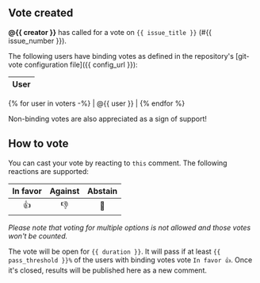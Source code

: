 ## Vote created

**@{{ creator }}** has called for a vote on `{{ issue_title }}` (#{{ issue_number }}).

The following users have binding votes as defined in the repository's [git-vote configuration file]({{ config_url }}):

| User |
| ---- |
{% for user in voters -%}
| @{{ user }} |
{% endfor %}

Non-binding votes are also appreciated as a sign of support!

## How to vote

You can cast your vote by reacting to `this` comment. The following reactions are supported:

| In favor | Against | Abstain |
| :------: | :-----: | :-----: |
|    👍     |    👎    |    👀    |

*Please note that voting for multiple options is not allowed and those votes won't be counted.*

The vote will be open for `{{ duration }}`. It will pass if at least `{{ pass_threshold }}%` of the users with binding votes vote `In favor 👍`. Once it's closed, results will be published here as a new comment.
